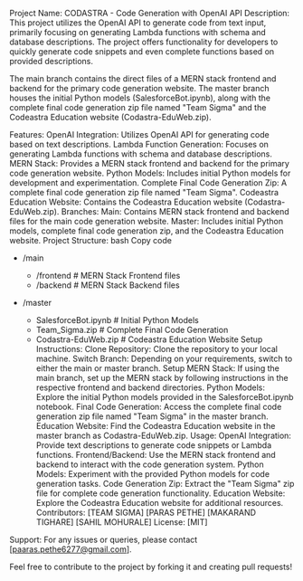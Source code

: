 Project Name: CODASTRA - Code Generation with OpenAI API
Description:
This project utilizes the OpenAI API to generate code from text input, primarily focusing on generating Lambda functions with schema and database descriptions. The project offers functionality for developers to quickly generate code snippets and even complete functions based on provided descriptions.

The main branch contains the direct files of a MERN stack frontend and backend for the primary code generation website. The master branch houses the initial Python models (SalesforceBot.ipynb), along with the complete final code generation zip file named "Team Sigma" and the Codeastra Education website (Codastra-EduWeb.zip).

Features:
OpenAI Integration: Utilizes OpenAI API for generating code based on text descriptions.
Lambda Function Generation: Focuses on generating Lambda functions with schema and database descriptions.
MERN Stack: Provides a MERN stack frontend and backend for the primary code generation website.
Python Models: Includes initial Python models for development and experimentation.
Complete Final Code Generation Zip: A complete final code generation zip file named "Team Sigma".
Codeastra Education Website: Contains the Codeastra Education website (Codastra-EduWeb.zip).
Branches:
Main: Contains MERN stack frontend and backend files for the main code generation website.
Master: Includes initial Python models, complete final code generation zip, and the Codeastra Education website.
Project Structure:
bash
Copy code
- /main
  - /frontend        # MERN Stack Frontend files
  - /backend         # MERN Stack Backend files

- /master
  - SalesforceBot.ipynb   # Initial Python Models
  - Team_Sigma.zip        # Complete Final Code Generation
  - Codastra-EduWeb.zip   # Codeastra Education Website
Setup Instructions:
Clone Repository: Clone the repository to your local machine.
Switch Branch: Depending on your requirements, switch to either the main or master branch.
Setup MERN Stack: If using the main branch, set up the MERN stack by following instructions in the respective frontend and backend directories.
Python Models: Explore the initial Python models provided in the SalesforceBot.ipynb notebook.
Final Code Generation: Access the complete final code generation zip file named "Team Sigma" in the master branch.
Education Website: Find the Codeastra Education website in the master branch as Codastra-EduWeb.zip.
Usage:
OpenAI Integration: Provide text descriptions to generate code snippets or Lambda functions.
Frontend/Backend: Use the MERN stack frontend and backend to interact with the code generation system.
Python Models: Experiment with the provided Python models for code generation tasks.
Code Generation Zip: Extract the "Team Sigma" zip file for complete code generation functionality.
Education Website: Explore the Codeastra Education website for additional resources.
Contributors:
[TEAM SIGMA]
[PARAS PETHE]
[MAKARAND TIGHARE]
[SAHIL MOHURALE]
License:
[MIT]

Support:
For any issues or queries, please contact [paaras.pethe6277@gmail.com].

Feel free to contribute to the project by forking it and creating pull requests!

